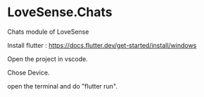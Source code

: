 # LoveSense.Chats
Chats module of LoveSense

Install flutter : https://docs.flutter.dev/get-started/install/windows

Open the project in vscode.

Chose Device.

open the terminal and do "flutter run".

